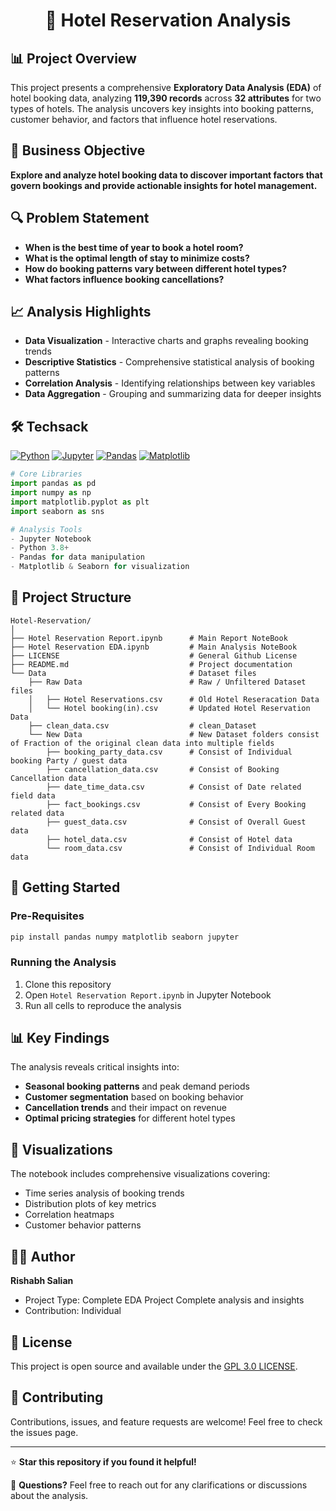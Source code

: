 <h1 align="center">🏨 Hotel Reservation Analysis</h1>

## 📊 Project Overview

This project presents a comprehensive **Exploratory Data Analysis (EDA)** of hotel booking data, analyzing **119,390 records** across **32 attributes** for two types of hotels. The analysis uncovers key insights into booking patterns, customer behavior, and factors that influence hotel reservations.

## 🎯 Business Objective

**Explore and analyze hotel booking data to discover important factors that govern bookings and provide actionable insights for hotel management.**

## 🔍 Problem Statement

- **When is the best time of year to book a hotel room?**
- **What is the optimal length of stay to minimize costs?**
- **How do booking patterns vary between different hotel types?**
- **What factors influence booking cancellations?**

## 📈 Analysis Highlights

- **Data Visualization** - Interactive charts and graphs revealing booking trends
- **Descriptive Statistics** - Comprehensive statistical analysis of booking patterns  
- **Correlation Analysis** - Identifying relationships between key variables
- **Data Aggregation** - Grouping and summarizing data for deeper insights

## 🛠️ Techsack

[![Python](https://img.shields.io/badge/Python-3.8+-blue.svg)](https://www.python.org/downloads/)
[![Jupyter](https://img.shields.io/badge/Jupyter-Notebook-orange.svg)](https://jupyter.org/)
[![Pandas](https://img.shields.io/badge/Pandas-Data%20Analysis-green.svg)](https://pandas.pydata.org/)
[![Matplotlib](https://img.shields.io/badge/Matplotlib-Visualization-red.svg)](https://matplotlib.org/)

```python
# Core Libraries
import pandas as pd
import numpy as np
import matplotlib.pyplot as plt
import seaborn as sns

# Analysis Tools
- Jupyter Notebook
- Python 3.8+
- Pandas for data manipulation
- Matplotlib & Seaborn for visualization
```

## 📁 Project Structure

```
Hotel-Reservation/
│
├── Hotel Reservation Report.ipynb      # Main Report NoteBook
├── Hotel Reservation EDA.ipynb         # Main Analysis NoteBook
├── LICENSE                             # General Github License
├── README.md                           # Project documentation
└── Data                                # Dataset files
    ├── Raw Data                        # Raw / Unfiltered Dataset files
    │   ├── Hotel Reservations.csv      # Old Hotel Reseracation Data
    │   └── Hotel booking(in).csv       # Updated Hotel Reservation Data
    ├── clean_data.csv                  # clean_Dataset
    └── New Data                        # New Dataset folders consist of Fraction of the original clean data into multiple fields
        ├── booking_party_data.csv      # Consist of Individual booking Party / guest data 
        ├── cancellation_data.csv       # Consist of Booking Cancellation data 
        ├── date_time_data.csv          # Consist of Date related field data 
        ├── fact_bookings.csv           # Consist of Every Booking related data 
        ├── guest_data.csv              # Consist of Overall Guest data 
        ├── hotel_data.csv              # Consist of Hotel data 
        └── room_data.csv               # Consist of Individual Room data 
```

## 🚀 Getting Started

### Pre-Requisites
```bash
pip install pandas numpy matplotlib seaborn jupyter
```

### Running the Analysis
1. Clone this repository
2. Open `Hotel Reservation Report.ipynb` in Jupyter Notebook
3. Run all cells to reproduce the analysis

## 📊 Key Findings

The analysis reveals critical insights into:
- **Seasonal booking patterns** and peak demand periods
- **Customer segmentation** based on booking behavior
- **Cancellation trends** and their impact on revenue
- **Optimal pricing strategies** for different hotel types

## 🎨 Visualizations

The notebook includes comprehensive visualizations covering:
- Time series analysis of booking trends
- Distribution plots of key metrics
- Correlation heatmaps
- Customer behavior patterns

## 👨‍💻 Author

**Rishabh Salian**
- Project Type: Complete EDA Project Complete analysis and insights
- Contribution: Individual 

## 📝 License

This project is open source and available under the [GPL 3.0 LICENSE](LICENSE).

## 🤝 Contributing

Contributions, issues, and feature requests are welcome! Feel free to check the issues page.

---

⭐ **Star this repository if you found it helpful!**

📧 **Questions?** Feel free to reach out for any clarifications or discussions about the analysis.
